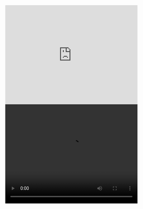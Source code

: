 <iframe width="420" height="315" src="https://cdn.openai.com/openai-baselines-ppo/knocked-over-stand-up.mp4" frameborder="0" allowfullscreen></iframe>

<video width="420" height="315" controls>
  <source src="{{ '/assets/videos/episode_001.avi' | relative_url }}" type="video/avi">
  Your browser does not support the video tag.
</video>







